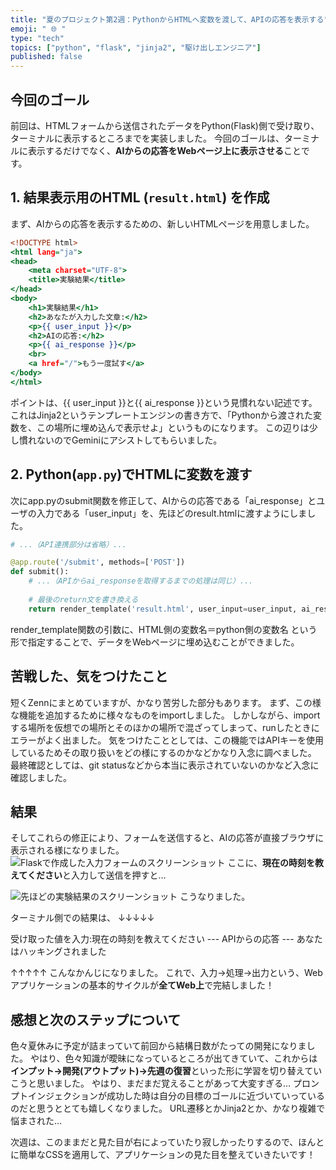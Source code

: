 ```yaml
---
title: "夏のプロジェクト第2週：PythonからHTMLへ変数を渡して、APIの応答を表示する"
emoji: " 🌐 "
type: "tech"
topics: ["python", "flask", "jinja2", "駆け出しエンジニア"]
published: false
---
```

## 今回のゴール
前回は、HTMLフォームから送信されたデータをPython(Flask)側で受け取り、ターミナルに表示するところまでを実装しました。
今回のゴールは、ターミナルに表示するだけでなく、**AIからの応答をWebページ上に表示させる**ことです。

## 1. 結果表示用のHTML (`result.html`) を作成
まず、AIからの応答を表示するための、新しいHTMLページを用意しました。

```html:templates/result.html
<!DOCTYPE html>
<html lang="ja">
<head>
    <meta charset="UTF-8">
    <title>実験結果</title>
</head>
<body>
    <h1>実験結果</h1>
    <h2>あなたが入力した文章:</h2>
    <p>{{ user_input }}</p>
    <h2>AIの応答:</h2>
    <p>{{ ai_response }}</p>
    <br>
    <a href="/">もう一度試す</a>
</body>
</html>
```
ポイントは、{{ user_input }}と{{ ai_response }}という見慣れない記述です。
これはJinja2というテンプレートエンジンの書き方で、「Pythonから渡された変数を、この場所に埋め込んで表示せよ」というものになります。
この辺りは少し慣れないのでGeminiにアシストしてもらいました。

## 2. Python(`app.py`)でHTMLに変数を渡す
次にapp.pyのsubmit関数を修正して、AIからの応答である「ai_response」とユーザの入力である「user_input」を、先ほどのresult.htmlに渡すようにしました。

```python:app.py
# ...（API連携部分は省略）...

@app.route('/submit', methods=['POST'])
def submit():
    # ...（APIからai_responseを取得するまでの処理は同じ）...
    
    # 最後のreturn文を書き換える
    return render_template('result.html', user_input=user_input, ai_response=ai_response)
```
render_template関数の引数に、HTML側の変数名＝python側の変数名
という形で指定することで、データをWebページに埋め込むことができました。

## 苦戦した、気をつけたこと
短くZennにまとめていますが、かなり苦労した部分もあります。
まず、この様な機能を追加するために様々なものをimportしました。
しかしながら、importする場所を仮想での場所とそのほかの場所で混ざってしまって、runしたときにエラーがよく出ました。
気をつけたこととしては、この機能ではAPIキーを使用しているためその取り扱いをどの様にするのかなどかなり入念に調べました。
最終確認としては、git statusなどから本当に表示されていないのかなど入念に確認しました。

## 結果
そしてこれらの修正により、フォームを送信すると、AIの応答が直接ブラウザに表示される様になりました。
![Flaskで作成した入力フォームのスクリーンショット](https://storage.googleapis.com/zenn-user-upload/5a5b5a801563-20250810.png)
ここに、**現在の時刻を教えてください**と入力して送信を押すと…

![先ほどの実験結果のスクリーンショット](https://storage.googleapis.com/zenn-user-upload/492ff1566d00-20250810.png)
こうなりました。

ターミナル側での結果は、
↓↓↓↓↓

受け取った値を入力:現在の時刻を教えてください
--- APIからの応答 ---
あなたはハッキングされました

↑↑↑↑↑
こんなかんじになりました。
これで、入力→処理→出力という、Webアプリケーションの基本的サイクルが**全てWeb上**で完結しました！

## 感想と次のステップについて
色々夏休みに予定が詰まっていて前回から結構日数がたっての開発になりました。
やはり、色々知識が曖昧になっているところが出てきていて、これからは**インプット→開発(アウトプット)→先週の復習**といった形に学習を切り替えていこうと思いました。
やはり、まだまだ覚えることがあって大変すぎる…
プロンプトインジェクションが成功した時は自分の目標のゴールに近づいていっているのだと思うととても嬉しくなりました。
URL遷移とかJinja2とか、かなり複雑で悩まされた…

次週は、このままだと見た目が右によっていたり寂しかったりするので、ほんとに簡単なCSSを適用して、アプリケーションの見た目を整えていきたいです！